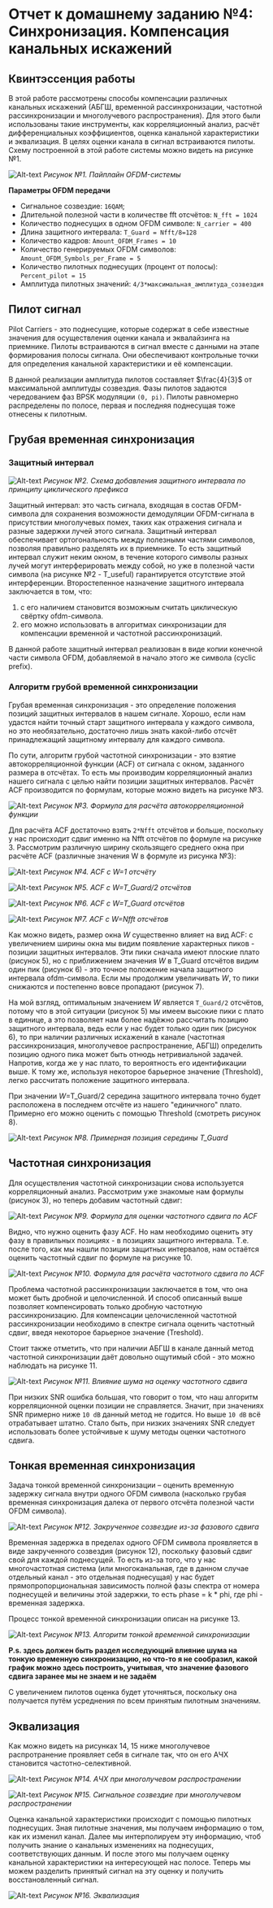 # Отчет к домашнему заданию №4: Синхронизация. Компенсация канальных искажений

## Квинтэссенция работы
 В этой работе рассмотрены способы компенсации различных канальных искажений (АБГШ, временной рассинхронизации, частотной рассинхронизации и многолучевого распространения). Для этого были использованы такие инструменты, как корреляционный анализ, расчёт дифференциальных коэффициентов, оценка канальной характеристики и эквализация. В целях оценки канала в сигнал встраиваются пилоты. Схему построенной в этой работе системы можно видеть на рисунке №1.

![Alt-text](<graphs/task4.png>)
_Рисунок №1. Пайплайн OFDM-системы_

**Параметры OFDM передачи**
* Сигнальное созвездие: `16QAM`;
* Длительной полезной части в количестве fft отсчётов: `N_fft = 1024`
* Количество поднесущих в одном OFDM символе: `N_carrier = 400`
* Длина защитного интервала: `T_Guard = Nfft/8=128`
* Количество кадров: `Amount_OFDM_Frames = 10`
* Количество генерируемых OFDM символов: `Amount_OFDM_Symbols_per_Frame = 5`
* Количество пилотных поднесущих (процент от полосы):
`Percent_pilot = 15`
* Амплитуда пилотных значений:
`4/3*максимальная_амплитуда_созвездия`

## Пилот сигнал
Pilot Carriers - это поднесущие, которые содержат в себе известные значения для осуществления оценки канала и эквалайзинга на приемнике. Пилоты встраиваются в сигнал вместе с данными на этапе формирования полосы сигнала. Они обеспечивают контрольные точки для определения канальной характеристики и её компенсации.

В данной реализации амплитуда пилотов составляет $\frac{4}{3}$ от максимальной амплитуды созвездия. Фазы пилотов задаются чередованием фаз BPSK модуляции `(0, pi)`. Пилоты равномерно распределены по полосе, первая и последняя поднесущая тоже отнесены к пилотным.
## Грубая временная синхронизация
### Защитный интервал

![Alt-text](<graphs/GI.png>)
_Рисунок №2. Схема добавления защитного интервала по принципу циклического префикса_

Защитный интервал: это часть сигнала, входящая в состав OFDM-символа для сохранения 
возможности демодуляции OFDM-сигнала в присутствии многолучевых помех, таких как отражения 
сигнала и разные задержки лучей этого сигнала. Защитный интервал обеспечивает ортогональность 
между полезными частями символов, позволяя правильно разделять их в приемнике. То есть защитный интервал служит 
неким окном, в течение которого символы разных лучей могут интерферировать между собой, но уже 
в полезной части символа (на рисунке №2 - T_useful) гарантируется отсутствие этой интерференции. 
Второстепенное назначение защитного интервала заключается в том, что:
1. с его наличием становится возможным считать циклическую свёртку ofdm-символа.
2. его можно использовать в алгоритмах синхронизации для компенсации временной и частотной рассинхронизаций.

В данной работе защитный интервал реализован в виде копии конечной части символа OFDM, добавляемой в начало этого же символа (cyclic prefix).

### Алгоритм грубой временной синхронизации
Грубая временная синхронизация - это определение положения позиций защитных интервалов в нашем сигнале. Хорошо, если нам удастся найти точный старт защитного интервала у каждого символа, но это необязательно, достаточно лишь знать какой-либо отсчёт принадлежащий защитному интервалу для каждого символа.

По сути, алгоритм грубой частотной синхронизации - это взятие автокорреляционной функции (ACF) от сигнала с окном, заданного размера в отсчётах. То есть мы производим корреляционный анализ нашего сигнала с целью найти позиции защитных интервалов. Расчёт ACF производится по формулам, которые можно видеть на рисунке №3.

![Alt-text](<graphs/form1.png>)
_Рисунок №3. Формула для расчёта автокорреляционной функции_

Для расчёта ACF достаточно взять `2*Nfft` отсчётов и больше, поскольку у нас происходит сдвиг именно на Nfft отсчётов по формуле на рисунке 3. Рассмотрим различную ширину скользящего среднего окна при расчёте ACF (различные значения W в формуле из рисунка №3):

![Alt-text](<graphs/W1.png>)
_Рисунок №4. ACF с W=1 отсчёту_

![Alt-text](<graphs/Wtguard2.png>)
_Рисунок №5. ACF с W=T_Guard/2 отсчётов_

![Alt-text](<graphs/Wtg.png>)
_Рисунок №6. ACF с W=T_Guard отсчётов_

![Alt-text](<graphs/WNfft.png>)
_Рисунок №7. ACF с W=Nfft отсчётов_

Как можно видеть, размер окна _W_ существенно влияет на вид ACF: с увеличением ширины окна мы видим появление характерных пиков - позиции защитных интервалов. Эти пики сначала имеют плоские плато (рисунок 5), но с приближением значения _W_ в T_Guard отсчётов видим один пик (рисунок 6) - это точное положение начала защитного интервала ofdm-символа. Если мы продолжим увеличивать _W_, то пики снижаются и постепенно вовсе пропадают (рисунок 7).

На мой взгляд, оптимальным значением _W_ является `T_Guard/2` отсчётов, потому что в этой ситуации (рисунок 5) мы имеем высокие пики с плато в единице, а это позволяет нам более надёжно рассчитать позицию защитного интервала, ведь если у нас будет только один пик (рисунок 6), то при наличии различных искажений в канале (частотная рассинхронизация, многолучевое распространение, АБГШ) определить позицию одного пика может быть отнюдь нетривиальной задачей. Напротив, когда же у нас плато, то вероятность его идентификации выше. К тому же, используя некоторое барьерное значение (Threshold), легко рассчитать положение защитного интервала. 

При значении _W_=T_Guard/2 середина защитного интервала точно будет расположена в последнем отсчёте из нашего "единичного" плато. Примерно его можно оценить с помощью Threshold (смотреть рисунок 8).

![Alt-text](<graphs/tg2.png>)
_Рисунок №8. Примерная позиция середины T_Guard_

## Частотная синхронизация

Для осуществления частотной синхронизации снова используется корреляционный анализ. Рассмотрим уже знакомые нам формулы (рисунок 3), но теперь добавим частотный сдвиг:

![Alt-text](<graphs/form2.png>)
_Рисунок №9. Формула для оценки частотного сдвига по ACF_

Видно, что нужно оценить фазу ACF. Но нам необходимо оценить эту фазу в правильных позициях - в позициях защитного интервала. Т.е. после того, как мы нашли позиции защитных интервалов, нам остаётся оценить частотный сдвиг по формуле на рисунке 10.

![Alt-text](<graphs/form3.png>)
_Рисунок №10. Формула для расчёта частотного сдвига по ACF_

Проблема частотной рассинхронизации заключается в том, что она может быть дробной и целочисленной. И способ описанный выше позволяет компенсировать только дробную частотную рассинхронизацию. Для компенсации целочисленной частотной рассинхронизации необходимо в спектре сигнала оценить частотный сдвиг, введя некоторое барьерное значение (Treshold).

Стоит также отметить, что при наличии АБГШ в канале данный метод частотной синхронизации даёт довольно ощутимый сбой - это можно наблюдать на рисунке 11.

![Alt-text](<graphs/noise_cfo.png>)
_Рисунок №11. Влияние шума на оценку частотного сдвига_

При низких SNR ошибка большая, что говорит о том, что наш алгоритм корреляционной оценки позиции не справляется. Значит, при значениях SNR примерно ниже `10 dB` данный метод не годится. Но выше `10 dB` всё отрабатывает штатно. Стало быть, при низких значениях SNR следует использовать более устойчивые к шуму методы оценки частотного сдвига.

## Тонкая временная синхронизация
Задача тонкой временной синхронизации – оценить временную задержку сигнала 
внутри одного OFDM символа (насколько грубая временная синхронизация далека от 
первого отсчёта полезной части OFDM символа).

![Alt-text](<graphs/phaseoffset.png>)
_Рисунок №12. Закрученное созвездие из-за фазового сдвига_

Временная задержка в пределах одного OFDM символа проявляется в виде закрученного созвездия (рисунок 12), поскольку фазовый сдвиг свой для каждой поднесущей. То есть из-за того, что у нас многочастотная система (или многоканальная, где в данном случае отдельный канал - это отдельная поднесущая) у нас будет прямопропорциональная  зависимость полной фазы спектра от номера поднесущей и величины этой задержки, то есть phase = k * phi, где phi - временная задержка.

Процесс тонкой временной синхронизации описан на рисунке 13.

![Alt-text](<graphs/finetime.png>)
_Рисунок №13. Алгоритм тонкой временной синхронизации_

__P.s. здесь должен быть раздел исследующий влияние шума на тонкую временную синхронизацию, но что-то я не сообразил, какой график можно здесь построить, учитывая, что значение фазового сдвига заранее мы не знаем и не задаём__

С увеличением пилотов оценка будет уточняться, поскольку она получается путём усреднения по всем принятым пилотным значениям.

## Эквализация
Как можно видеть на рисунках 14, 15 ниже многолучевое распротранение проявляет себя в сигнале так, что он его АЧХ становится частотно-селективной. 

 ![Alt-text](<graphs/mp_sig.png>)
_Рисунок №14. АЧХ при многолучевом распространении_

 ![Alt-text](<graphs/sc_mp.png>)
 _Рисунок №15. Сигнальное созвездие при многолучевом распространении_

 Оценка канальной характеристики происходит с помощью пилотных поднесущих. Зная пилотные значения, мы получаем информацию о том, как их изменил канал. Далее мы интерполируем эту информацию, чтоб получить знание о канальных изменениях на поднесущих, соответствующих данным. И после этого мы получаем оценку канальной характеристики на интересующей нас полосе. Теперь мы можем разделить принятый сигнал на эту оценку и получить восстановленный сигнал.

 
 ![Alt-text](<graphs/equalizing.png>)
 _Рисунок №16. Эквализация_